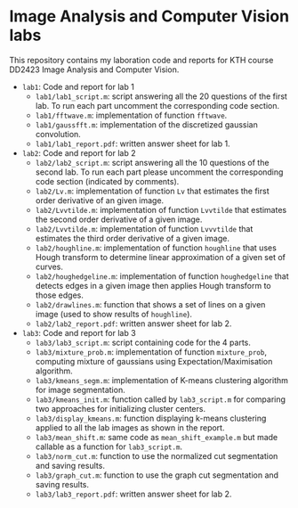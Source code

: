 # Image Analysis and Computer Vision labs

This repository contains my laboration code and reports for KTH course DD2423 Image Analysis and Computer Vision.

+ `lab1`: Code and report for lab 1
  + `lab1/lab1_script.m`: script answering all the 20 questions of the first lab. To run each part uncomment the corresponding code section.
  + `lab1/fftwave.m`: implementation of function `fftwave`.
  + `lab1/gaussfft.m`: implementation of the discretized gaussian convolution.
  + `lab1/lab1_report.pdf`: written answer sheet for lab 1.
+ `lab2`: Code and report for lab 2
  + `lab2/lab2_script.m`: script answering all the 10 questions of the second lab. To run each part please uncomment the corresponding code section (indicated by comments).
  + `lab2/Lv.m`: implementation of function `Lv` that estimates the first order derivative of an given image.
  + `lab2/Lvvtilde.m`: implementation of function `Lvvtilde` that estimates the second order derivative of a given image.
  + `lab2/Lvvtilde.m`: implementation of function `Lvvvtilde` that estimates the third order derivative of a given image.
  + `lab2/houghline.m`: implementation of function `houghline` that uses Hough transform to determine linear approximation of a given set of curves.
  + `lab2/houghedgeline.m`: implementation of function `houghedgeline` that detects edges in a given image then applies Hough transform to those edges.
  + `lab2/drawlines.m`: function that shows a set of lines on a given image (used to show results of `houghline`).
  + `lab2/lab2_report.pdf`: written answer sheet for lab 2.
+ `lab3`: Code and report for lab 3
  + `lab3/lab3_script.m`: script containing code for the 4 parts.
  + `lab3/mixture_prob.m`: implementation of function `mixture_prob`, computing mixture of gaussians using Expectation/Maximisation algorithm.
  + `lab3/kmeans_segm.m`: implementation of K-means clustering algorithm for image segmentation.
  + `lab3/kmeans_init.m`: function called by `lab3_script.m` for comparing two approaches for initializing cluster centers.
  + `lab3/display_kmeans.m`: function displaying k-means clustering applied to all the lab images as shown in the report.
  + `lab3/mean_shift.m`: same code as `mean_shift_example.m` but made callable as a function for `lab3_script.m`.
  + `lab3/norm_cut.m`: function to use the normalized cut segmentation and saving results.
  + `lab3/graph_cut.m`: function to use the graph cut segmentation and saving results.
  + `lab3/lab3_report.pdf`: written answer sheet for lab 2.